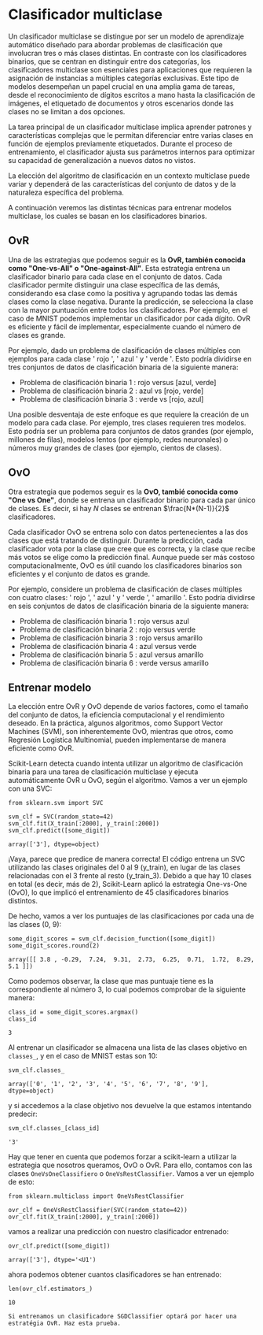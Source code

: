# Clasificador multiclase
Un clasificador multiclase se distingue por ser un modelo de aprendizaje automático diseñado para abordar problemas de clasificación que involucran tres o más clases distintas. En contraste con los clasificadores binarios, que se centran en distinguir entre dos categorías, los clasificadores multiclase son esenciales para aplicaciones que requieren la asignación de instancias a múltiples categorías exclusivas. Este tipo de modelos desempeñan un papel crucial en una amplia gama de tareas, desde el reconocimiento de dígitos escritos a mano hasta la clasificación de imágenes, el etiquetado de documentos y otros escenarios donde las clases no se limitan a dos opciones.

La tarea principal de un clasificador multiclase implica aprender patrones y características complejas que le permitan diferenciar entre varias clases en función de ejemplos previamente etiquetados. Durante el proceso de entrenamiento, el clasificador ajusta sus parámetros internos para optimizar su capacidad de generalización a nuevos datos no vistos. 

La elección del algoritmo de clasificación en un contexto multiclase puede variar y dependerá de las características del conjunto de datos y de la naturaleza específica del problema. 

A continuación veremos las distintas técnicas para entrenar modelos multiclase, los cuales se basan en los clasificadores binarios.



## OvR
Una de las estrategias que podemos seguir es la **OvR, también conocida como "One-vs-All" o "One-against-All"**. Esta estrategia entrena un clasificador binario para cada clase en el conjunto de datos. Cada clasificador permite distinguir una clase específica de las demás, considerando esa clase como la positiva y agrupando todas las demás clases como la clase negativa. Durante la predicción, se selecciona la clase con la mayor puntuación entre todos los clasificadores. Por ejemplo, en el caso de MNIST podemos implementar un clasificador por cada dígito. OvR es eficiente y fácil de implementar, especialmente cuando el número de clases es grande.


Por ejemplo, dado un problema de clasificación de clases múltiples con ejemplos para cada clase ' rojo ', ' azul ' y ' verde '. Esto podría dividirse en tres conjuntos de datos de clasificación binaria de la siguiente manera:

- Problema de clasificación binaria 1 : rojo versus [azul, verde]
- Problema de clasificación binaria 2 : azul vs [rojo, verde]
- Problema de clasificación binaria 3 : verde vs [rojo, azul]

Una posible desventaja de este enfoque es que requiere la creación de un modelo para cada clase. Por ejemplo, tres clases requieren tres modelos. Esto podría ser un problema para conjuntos de datos grandes (por ejemplo, millones de filas), modelos lentos (por ejemplo, redes neuronales) o números muy grandes de clases (por ejemplo, cientos de clases).


## OvO
Otra estrategia que podemos seguir es la **OvO, tambié conocida como "One vs One"**, donde se entrena un clasificador binario para cada par único de clases. Es decir, si hay *N*  clases se entrenan $\frac{N*(N-1)}{2}$  clasificadores. 

Cada clasificador OvO se entrena solo con datos pertenecientes a las dos clases que está tratando de distinguir. Durante la predicción, cada clasificador vota por la clase que cree que es correcta, y la clase que recibe más votos se elige como la predicción final. Aunque puede ser más costoso computacionalmente, OvO es útil cuando los clasificadores binarios son eficientes y el conjunto de datos es grande. 

Por ejemplo, considere un problema de clasificación de clases múltiples con cuatro clases: ' rojo ', ' azul ' y ' verde ', ' amarillo '. Esto podría dividirse en seis conjuntos de datos de clasificación binaria de la siguiente manera:

- Problema de clasificación binaria 1 : rojo versus azul
- Problema de clasificación binaria 2 : rojo versus verde
- Problema de clasificación binaria 3 : rojo versus amarillo
- Problema de clasificación binaria 4 : azul versus verde
- Problema de clasificación binaria 5 : azul versus amarillo
- Problema de clasificación binaria 6 : verde versus amarillo

## Entrenar modelo
La elección entre OvR y OvO depende de varios factores, como el tamaño del conjunto de datos, la eficiencia computacional y el rendimiento deseado. En la práctica, algunos algoritmos, como Support Vector Machines (SVM), son inherentemente OvO, mientras que otros, como Regresión Logística Multinomial, pueden implementarse de manera eficiente como OvR.

Scikit-Learn detecta cuando intenta utilizar un algoritmo de clasificación binaria para una tarea de clasificación multiclase y ejecuta automáticamente OvR u OvO, según el algoritmo. Vamos a ver un ejemplo con una SVC:

```{code}
from sklearn.svm import SVC

svm_clf = SVC(random_state=42)
svm_clf.fit(X_train[:2000], y_train[:2000]) 
svm_clf.predict([some_digit])
```

```raw
array(['3'], dtype=object)
```

¡Vaya, parece que predice de manera correcta! El código entrena un SVC utilizando las clases originales del 0 al 9 (y_train), en lugar de las clases relacionadas con el 3 frente al resto (y_train_3). Debido a que hay 10 clases en total (es decir, más de 2), Scikit-Learn aplicó la estrategia One-vs-One (OvO), lo que implicó el entrenamiento de 45 clasificadores binarios distintos. 

De hecho, vamos a ver los puntuajes de las clasificaciones por cada una de las clases (0, 9):

```{code}
some_digit_scores = svm_clf.decision_function([some_digit])
some_digit_scores.round(2)
```
```raw
array([[ 3.8 , -0.29,  7.24,  9.31,  2.73,  6.25,  0.71,  1.72,  8.29, 5.1 ]])
```

Como podemos observar, la clase que mas puntuaje tiene es la correspondiente al número 3, lo cual podemos comprobar de la siguiente manera:

```{code}
class_id = some_digit_scores.argmax()
class_id
```
```raw
3
```

Al entrenar un clasificador se almacena una lista de las clases objetivo en `classes_`, y en el caso de MNIST estas son 10:

```{code}
svm_clf.classes_
```

```raw
array(['0', '1', '2', '3', '4', '5', '6', '7', '8', '9'], dtype=object)
```

y si accedemos a la clase objetivo nos devuelve la que estamos intentando predecir:

```{code}
svm_clf.classes_[class_id]

```

```raw
'3'
```

Hay que tener en cuenta que podemos forzar a scikit-learn a utilizar la estrategia que nosotros queramos, OvO o OvR. Para ello, contamos con las clases `OneVsOneClassifiero` o `OneVsRestClassifier`. Vamos a ver un ejemplo de esto:

```{code}
from sklearn.multiclass import OneVsRestClassifier

ovr_clf = OneVsRestClassifier(SVC(random_state=42))
ovr_clf.fit(X_train[:2000], y_train[:2000])
```

vamos a realizar una predicción con nuestro clasificador entrenado:

```
ovr_clf.predict([some_digit])
```

```raw
array(['3'], dtype='<U1')
```

ahora podemos obtener cuantos clasificadores se han entrenado:

```{code}
len(ovr_clf.estimators_)
```

```raw
10
```

```{admonition} Nota
Si entrenamos un clasificadore SGDClassifier optará por hacer una estratégia OvR. Haz esta prueba.
```